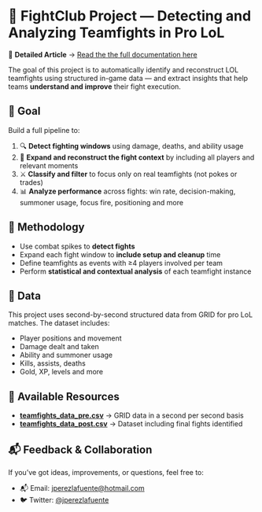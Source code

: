 # 🧠 FightClub Project — Detecting and Analyzing Teamfights in Pro LoL

📄 **Detailed Article** → [Read the the full documentation here](https://jperezlafuente.github.io/FightClub-project/)

The goal of this project is to automatically identify and reconstruct LOL teamfights using structured in-game data — and extract insights that help teams **understand and improve** their fight execution.

## 🎯 Goal

Build a full pipeline to:

1. 🔍 **Detect fighting windows** using damage, deaths, and ability usage  
2. 🧠 **Expand and reconstruct the fight context** by including all players and relevant moments  
3. ⚔️ **Classify and filter** to focus only on real teamfights (not pokes or trades)  
4. 📊 **Analyze performance** across fights: win rate, decision-making, summoner usage, focus fire, positioning and more  

## 🧠 Methodology

- Use combat spikes to **detect fights**  
- Expand each fight window to **include setup and cleanup** time  
- Define teamfights as events with ≥4 players involved per team  
- Perform **statistical and contextual analysis** of each teamfight instance  

## 💾 Data

This project uses second-by-second structured data from GRID for pro LoL matches. The dataset includes:

- Player positions and movement  
- Damage dealt and taken  
- Ability and summoner usage  
- Kills, assists, deaths  
- Gold, XP, levels and more

## 🧾 Available Resources

- [**teamfights_data_pre.csv**](../data/teamfights_data_pre.csv) → GRID data in a second per second basis
- [**teamfights_data_post.csv**](../data/teamfights_data_post.csv) → Dataset including final fights identified

## 📬 Feedback & Collaboration

If you’ve got ideas, improvements, or questions, feel free to:  
- 📬 Email: [jperezlafuente@hotmail.com](mailto:jperezlafuente@hotmail.com)  
- 🐦 Twitter: [@jperezlafuente](https://twitter.com/jperezlafuente)
